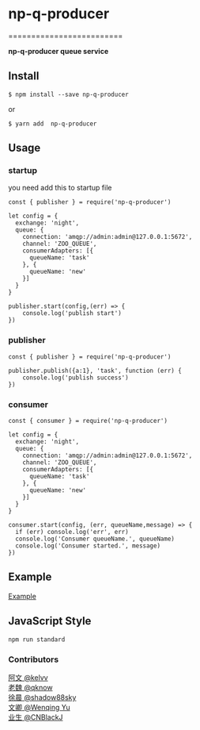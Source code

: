 # np-q-producer

=========================

**np-q-producer queue service**

## Install

```console
$ npm install --save np-q-producer
```
or
```console
$ yarn add  np-q-producer
```

## Usage

### startup
you need add this to startup file
```
const { publisher } = require('np-q-producer')

let config = {
  exchange: 'night',
  queue: {
    connection: 'amqp://admin:admin@127.0.0.1:5672',
    channel: 'ZOO_QUEUE',
    consumerAdapters: [{
      queueName: 'task'
    }, {
      queueName: 'new'
    }]
  }
}

publisher.start(config,(err) => {
    console.log('publish start')
})
```

### publisher

```
const { publisher } = require('np-q-producer')

publisher.publish({a:1}, 'task', function (err) {
    console.log('publish success')
})
```

### consumer

```
const { consumer } = require('np-q-producer')

let config = {
  exchange: 'night',
  queue: {
    connection: 'amqp://admin:admin@127.0.0.1:5672',
    channel: 'ZOO_QUEUE',
    consumerAdapters: [{
      queueName: 'task'
    }, {
      queueName: 'new'
    }]
  }
}

consumer.start(config, (err, queueName,message) => {
  if (err) console.log('err', err)
  console.log('Consumer queueName.', queueName)
  console.log('Consumer started.', message)
})

```

## Example

[Example](https://github.com/airplake/np-q-producer/tree/master/example)


## JavaScript Style

```
npm run standard
```



### Contributors
[阿文 @kelvv](https://github.com/kelvv)  
[老魏 @qknow](https://github.com/503945930)  
[徐晨 @shadow88sky](https://github.com/shadow88sky)  
[文卿 @Wenqing Yu](https://github.com/wenqingyu)    
[业生 @CNBlackJ](https://github.com/CNBlackJ)     

